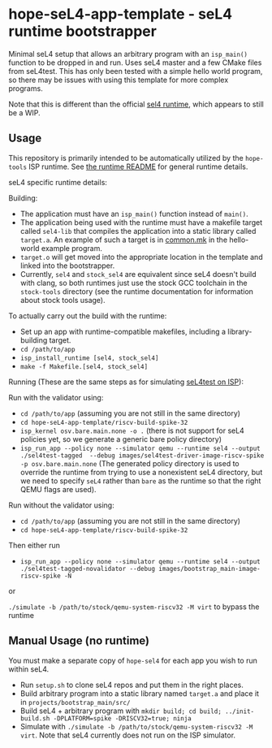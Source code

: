 # hope-seL4-app-template - seL4 runtime bootstrapper

Minimal seL4 setup that allows an arbitrary program with an `isp_main()` function
to be dropped in and run. Uses seL4 master and a few CMake files from seL4test.
This has only been tested with a simple hello world program, so there may be
issues with using this template for more complex programs.

Note that this is different than the official [sel4 runtime](https://github.com/draperlaboratory/hope-sel4runtime),
which appears to still be a WIP.

## Usage

This repository is primarily intended to be automatically utilized by the
`hope-tools` ISP runtime. See
[the runtime README](https://github.com/draperlaboratory/hope-tools/blob/master/runtime/README.md)
for general runtime details. 

seL4 specific runtime details:

Building:
* The application must have an `isp_main()` function instead of `main()`.
* The application being used with the runtime must have a makefile target called
`sel4-lib` that compiles the application into a static library called `target.a`. 
An example of such a target is in [common.mk](https://github.com/draperlaboratory/hope-applications/blob/sel4_support/hello-world/common.mk)
in the hello-world example program.
* `target.o` will get moved into the appropriate location in the template and
linked into the bootstrapper. 
* Currently, `sel4` and `stock_sel4` are equivalent since seL4 doesn't build
with clang, so both runtimes just use the stock GCC toolchain in the `stock-tools`
directory (see the runtime documentation for information about stock tools usage).

To actually carry out the build with the runtime:
* Set up an app with runtime-compatible makefiles, including a library-building
target.
* `cd /path/to/app`
* `isp_install_runtime [sel4, stock_sel4]`
* `make -f Makefile.[sel4, stock_sel4]` 
 
Running (These are the same steps as for simulating [seL4test on ISP](https://github.com/draperlaboratory/hope-sel4-riscv-notes/blob/master/README.md)):

Run with the validator using:

* `cd /path/to/app` (assuming you are not still in the same directory)
* `cd hope-seL4-app-template/riscv-build-spike-32`
* `isp_kernel osv.bare.main.none -o .` (there is not support for seL4 policies yet, so we generate a generic bare policy directory)
* `isp_run_app --policy none --simulator qemu --runtime sel4 --output ./sel4test-tagged  --debug images/sel4test-driver-image-riscv-spike -p osv.bare.main.none` (The generated policy directory is used to override the runtime from trying to use a nonexistent seL4 directory, but we need to specify `seL4` rather than `bare` as the runtime so that the right QEMU flags are used).

Run without the validator using:


* `cd /path/to/app` (assuming you are not still in the same directory)
* `cd hope-seL4-app-template/riscv-build-spike-32`

Then either run 

* `isp_run_app --policy none --simulator qemu --runtime sel4 --output ./sel4test-tagged-novalidator --debug images/bootstrap_main-image-riscv-spike -N`

or 

`./simulate -b /path/to/stock/qemu-system-riscv32 -M virt` to bypass the runtime


## Manual Usage (no runtime)

You must make a separate copy of `hope-sel4` for each app you wish to run within seL4.

* Run `setup.sh` to clone seL4 repos and put them in the right places.
* Build arbitrary program into a static library named `target.a` and place it
in `projects/bootstrap_main/src/`
* Build seL4 + arbitrary program with
`mkdir build; cd build; ../init-build.sh -DPLATFORM=spike -DRISCV32=true; ninja`
* Simulate with
`./simulate -b /path/to/stock/qemu-system-riscv32 -M virt`. Note that seL4 currently does not run
on the ISP simulator.

